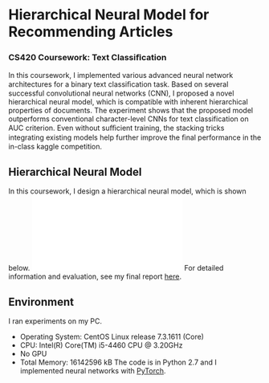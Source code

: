 # Hierarchical Neural Model for Recommending Articles
### CS420 Coursework: Text Classiﬁcation

In this coursework, I implemented various advanced neural network architectures for a binary text classiﬁcation task. Based on several successful convolutional neural networks (CNN), I proposed a novel hierarchical neural model, which is compatible with inherent hierarchical properties of documents. The experiment shows that the proposed model outperforms conventional character-level CNNs for text classification on AUC criterion. Even without suﬃcient training, the stacking tricks integrating existing models help further improve the ﬁnal performance in the in-class kaggle competition.

## Hierarchical Neural Model
In this coursework, I design a hierarchical neural model, which is shown below.
![](tex/figures/model.pdf)
For detailed information and evaluation, see my final report [here](tex/5140309562_RunzheYang.pdf).

## Environment
I ran experiments on my PC.
- Operating System: CentOS Linux release 7.3.1611 (Core)
- CPU: Intel(R) Core(TM) i5-4460 CPU @ 3.20GHz
- No GPU
- Total Memory: 16142596 kB
The code is in Python 2.7 and I implemented neural networks with [PyTorch](http://pytorch.org).